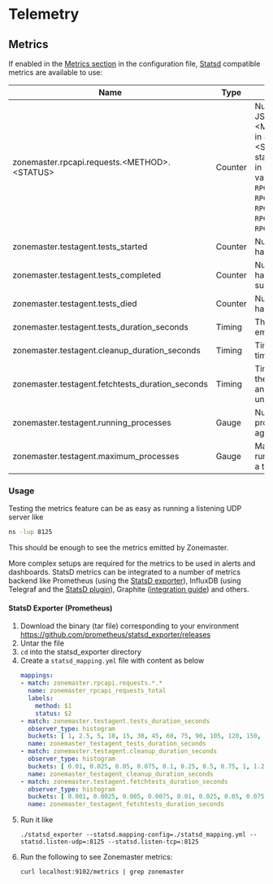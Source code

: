 # Telemetry

## Metrics

If enabled in the [Metrics section][metrics feature] in the configuration file,
[Statsd][statsd] compatible metrics are available to use:

| Name                                             | Type    | Description |
| ------------------------------------------------ | ------- | ----------- |
| zonemaster.rpcapi.requests.\<METHOD>.\<STATUS>   | Counter | Number of times the JSON RPC method \<METHOD> resulted in JSON RPC status \<STATUS>. The status is represented in string, possible values are: `RPC_PARSE_ERROR`, `RPC_INVALID_REQUEST`, `RPC_METHOD_NOT_FOUND`, `RPC_INVALID_PARAMS`, `RPC_INTERNAL_ERROR`. |
| zonemaster.testagent.tests_started               | Counter | Number of tests that have started. |
| zonemaster.testagent.tests_completed             | Counter | Number of tests that have been completed successfully. |
| zonemaster.testagent.tests_died                  | Counter | Number of tests that have died. |
| zonemaster.testagent.tests_duration_seconds      | Timing  | The duration of a test, emitted for each test. |
| zonemaster.testagent.cleanup_duration_seconds    | Timing  | Time spent to kill timed out processes. |
| zonemaster.testagent.fetchtests_duration_seconds | Timing  | Time spent selecting the next text to run and processing unfinished tests. |
| zonemaster.testagent.running_processes           | Gauge   | Number of running processes in a test agent. |
| zonemaster.testagent.maximum_processes           | Gauge   | Maximum number of running processes in a test agent. |


### Usage

Testing the metrics feature can be as easy as running a listening UDP server like

```sh
ns -lup 8125
```

This should be enough to see the metrics emitted by Zonemaster.

More complex setups are required for the metrics to be used in alerts and dashboards.
StatsD metrics can be integrated to a number of metrics backend like Prometheus (using the [StatsD exporter]), InfluxDB (using Telegraf and the [StatsD plugin]), Graphite ([integration guide]) and others.

#### StatsD Exporter (Prometheus)

1. Download the binary (tar file) corresponding to your environment https://github.com/prometheus/statsd_exporter/releases
2. Untar the file
3. `cd` into the statsd_exporter directory
4. Create a `statsd_mapping.yml` file with content as below
   ```yml
   mappings:
   - match: zonemaster.rpcapi.requests.*.*
     name: zonemaster_rpcapi_requests_total
     labels:
       method: $1
       status: $2
   - match: zonemaster.testagent.tests_duration_seconds
     observer_type: histogram
     buckets: [ 1, 2.5, 5, 10, 15, 30, 45, 60, 75, 90, 105, 120, 150, 180]
     name: zonemaster_testagent_tests_duration_seconds
   - match: zonemaster.testagent.cleanup_duration_seconds
     observer_type: histogram
     buckets: [ 0.01, 0.025, 0.05, 0.075, 0.1, 0.25, 0.5, 0.75, 1, 1.25, 1.5, 1.75, 2]
     name: zonemaster_testagent_cleanup_duration_seconds
   - match: zonemaster.testagent.fetchtests_duration_seconds
     observer_type: histogram
     buckets: [ 0.001, 0.0025, 0.005, 0.0075, 0.01, 0.025, 0.05, 0.075, 0.1, 0.25, 0.5, 0.75, 1, 1.25, 1.5, 1.75, 2, 3, 5, 10]
     name: zonemaster_testagent_fetchtests_duration_seconds
   ```
5. Run it like
   ```
   ./statsd_exporter --statsd.mapping-config=./statsd_mapping.yml --statsd.listen-udp=:8125 --statsd.listen-tcp=:8125
   ```
6. Run the following to see Zonemaster metrics:
   ```
   curl localhost:9102/metrics | grep zonemaster
   ```

[metrics feature]: Installation.md#d1-metrics
[statsd]:          https://github.com/statsd/statsd
[StatsD exporter]: https://github.com/prometheus/statsd_exporter
[StatsD plugin]:   https://github.com/influxdata/telegraf/tree/master/plugins/inputs/statsd
[integration guide]: https://github.com/statsd/statsd/blob/master/docs/graphite.md
